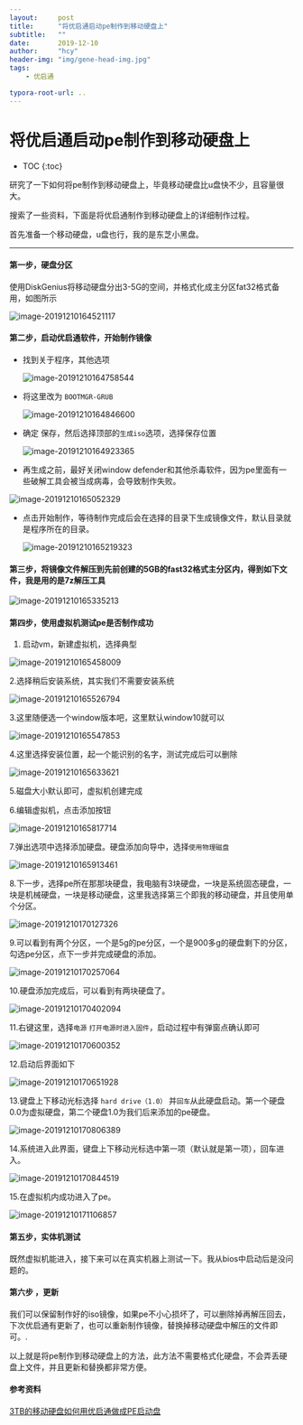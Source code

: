 ```yaml
---
layout:     post
title:      "将优启通启动pe制作到移动硬盘上"
subtitle:   ""
date:       2019-12-10
author:     "hcy"
header-img: "img/gene-head-img.jpg"
tags:
    - 优启通

typora-root-url: ..
---
```


# 将优启通启动pe制作到移动硬盘上



* TOC
{:toc}



研究了一下如何将pe制作到移动硬盘上，毕竟移动硬盘比u盘快不少，且容量很大。

搜索了一些资料，下面是将优启通制作到移动硬盘上的详细制作过程。

首先准备一个移动硬盘，u盘也行，我的是东芝小黑盘。



***


#### 第一步，硬盘分区

​    使用DiskGenius将移动硬盘分出3-5G的空间，并格式化成主分区fat32格式备用，如图所示

![image-20191210164521117](/img/in/2019-12-10-%e5%b0%86%e4%bc%98%e5%90%af%e9%80%9a%e5%90%af%e5%8a%a8pe%e5%88%b6%e4%bd%9c%e5%88%b0%e7%a7%bb%e5%8a%a8%e7%a1%ac%e7%9b%98%e4%b8%8a/image-20191210164521117.png)

#### 第二步，启动优启通软件，开始制作镜像

- 找到关于程序，其他选项

  ![image-20191210164758544](/img/in/2019-12-10-%e5%b0%86%e4%bc%98%e5%90%af%e9%80%9a%e5%90%af%e5%8a%a8pe%e5%88%b6%e4%bd%9c%e5%88%b0%e7%a7%bb%e5%8a%a8%e7%a1%ac%e7%9b%98%e4%b8%8a/image-20191210164758544.png)

  

- 将这里改为 `BOOTMGR-GRUB`

   ![image-20191210164846600](/img/in/2019-12-10-%e5%b0%86%e4%bc%98%e5%90%af%e9%80%9a%e5%90%af%e5%8a%a8pe%e5%88%b6%e4%bd%9c%e5%88%b0%e7%a7%bb%e5%8a%a8%e7%a1%ac%e7%9b%98%e4%b8%8a/image-20191210164846600.png)



- 确定 保存，然后选择顶部的`生成iso`选项，选择保存位置

  ![image-20191210164923365](/img/in/2019-12-10-%e5%b0%86%e4%bc%98%e5%90%af%e9%80%9a%e5%90%af%e5%8a%a8pe%e5%88%b6%e4%bd%9c%e5%88%b0%e7%a7%bb%e5%8a%a8%e7%a1%ac%e7%9b%98%e4%b8%8a/image-20191210164923365.png)

- 再生成之前，最好关闭window defender和其他杀毒软件，因为pe里面有一些破解工具会被当成病毒，会导致制作失败。

![image-20191210165052329](/img/in/2019-12-10-%e5%b0%86%e4%bc%98%e5%90%af%e9%80%9a%e5%90%af%e5%8a%a8pe%e5%88%b6%e4%bd%9c%e5%88%b0%e7%a7%bb%e5%8a%a8%e7%a1%ac%e7%9b%98%e4%b8%8a/image-20191210165052329.png)





- 点击开始制作，等待制作完成后会在选择的目录下生成镜像文件，默认目录就是程序所在的目录。

  ![image-20191210165219323](/img/in/2019-12-10-%e5%b0%86%e4%bc%98%e5%90%af%e9%80%9a%e5%90%af%e5%8a%a8pe%e5%88%b6%e4%bd%9c%e5%88%b0%e7%a7%bb%e5%8a%a8%e7%a1%ac%e7%9b%98%e4%b8%8a/image-20191210165219323.png)



#### 第三步，将镜像文件解压到先前创建的5GB的fast32格式主分区内，得到如下文件，我是用的是7z解压工具

![image-20191210165335213](/img/in/2019-12-10-%e5%b0%86%e4%bc%98%e5%90%af%e9%80%9a%e5%90%af%e5%8a%a8pe%e5%88%b6%e4%bd%9c%e5%88%b0%e7%a7%bb%e5%8a%a8%e7%a1%ac%e7%9b%98%e4%b8%8a/image-20191210165335213.png)



#### 第四步，使用虚拟机测试pe是否制作成功



1.	启动vm，新建虚拟机，选择典型

   ![image-20191210165458009](/img/in/2019-12-10-%e5%b0%86%e4%bc%98%e5%90%af%e9%80%9a%e5%90%af%e5%8a%a8pe%e5%88%b6%e4%bd%9c%e5%88%b0%e7%a7%bb%e5%8a%a8%e7%a1%ac%e7%9b%98%e4%b8%8a/image-20191210165458009.png)

   2.选择稍后安装系统，其实我们不需要安装系统

![image-20191210165526794](/img/in/2019-12-10-%e5%b0%86%e4%bc%98%e5%90%af%e9%80%9a%e5%90%af%e5%8a%a8pe%e5%88%b6%e4%bd%9c%e5%88%b0%e7%a7%bb%e5%8a%a8%e7%a1%ac%e7%9b%98%e4%b8%8a/image-20191210165526794.png)







3.这里随便选一个window版本吧，这里默认window10就可以

![image-20191210165547853](/img/in/2019-12-10-%e5%b0%86%e4%bc%98%e5%90%af%e9%80%9a%e5%90%af%e5%8a%a8pe%e5%88%b6%e4%bd%9c%e5%88%b0%e7%a7%bb%e5%8a%a8%e7%a1%ac%e7%9b%98%e4%b8%8a/image-20191210165547853.png)



4.这里选择安装位置，起一个能识别的名字，测试完成后可以删除

![image-20191210165633621](/img/in/2019-12-10-%e5%b0%86%e4%bc%98%e5%90%af%e9%80%9a%e5%90%af%e5%8a%a8pe%e5%88%b6%e4%bd%9c%e5%88%b0%e7%a7%bb%e5%8a%a8%e7%a1%ac%e7%9b%98%e4%b8%8a/image-20191210165633621.png)



5.磁盘大小默认即可，虚拟机创建完成





6.编辑虚拟机，点击添加按钮

![image-20191210165817714](/img/in/2019-12-10-%e5%b0%86%e4%bc%98%e5%90%af%e9%80%9a%e5%90%af%e5%8a%a8pe%e5%88%b6%e4%bd%9c%e5%88%b0%e7%a7%bb%e5%8a%a8%e7%a1%ac%e7%9b%98%e4%b8%8a/image-20191210165817714.png)



7.弹出选项中选择添加硬盘。硬盘添加向导中，选择`使用物理磁盘`

![image-20191210165913461](/img/in/2019-12-10-%e5%b0%86%e4%bc%98%e5%90%af%e9%80%9a%e5%90%af%e5%8a%a8pe%e5%88%b6%e4%bd%9c%e5%88%b0%e7%a7%bb%e5%8a%a8%e7%a1%ac%e7%9b%98%e4%b8%8a/image-20191210165913461.png)

8.下一步，选择pe所在那那块硬盘，我电脑有3块硬盘，一块是系统固态硬盘，一块是机械硬盘，一块是移动硬盘，这里我选择第三个即我的移动硬盘，并且使用单个分区。

![image-20191210170127326](/img/in/2019-12-10-%e5%b0%86%e4%bc%98%e5%90%af%e9%80%9a%e5%90%af%e5%8a%a8pe%e5%88%b6%e4%bd%9c%e5%88%b0%e7%a7%bb%e5%8a%a8%e7%a1%ac%e7%9b%98%e4%b8%8a/image-20191210170127326.png)

9.可以看到有两个分区，一个是5g的pe分区，一个是900多g的硬盘剩下的分区，勾选pe分区，点下一步并完成硬盘的添加。

![image-20191210170257064](/img/in/2019-12-10-%e5%b0%86%e4%bc%98%e5%90%af%e9%80%9a%e5%90%af%e5%8a%a8pe%e5%88%b6%e4%bd%9c%e5%88%b0%e7%a7%bb%e5%8a%a8%e7%a1%ac%e7%9b%98%e4%b8%8a/image-20191210170257064.png)

10.硬盘添加完成后，可以看到有两块硬盘了。

![image-20191210170402094](/img/in/2019-12-10-%e5%b0%86%e4%bc%98%e5%90%af%e9%80%9a%e5%90%af%e5%8a%a8pe%e5%88%b6%e4%bd%9c%e5%88%b0%e7%a7%bb%e5%8a%a8%e7%a1%ac%e7%9b%98%e4%b8%8a/image-20191210170402094.png)



11.右键这里，选择`电源` `打开电源时进入固件`，启动过程中有弹窗点确认即可

![image-20191210170600352](/img/in/2019-12-10-%e5%b0%86%e4%bc%98%e5%90%af%e9%80%9a%e5%90%af%e5%8a%a8pe%e5%88%b6%e4%bd%9c%e5%88%b0%e7%a7%bb%e5%8a%a8%e7%a1%ac%e7%9b%98%e4%b8%8a/image-20191210170600352.png)



12.启动后界面如下

![image-20191210170651928](/img/in/2019-12-10-%e5%b0%86%e4%bc%98%e5%90%af%e9%80%9a%e5%90%af%e5%8a%a8pe%e5%88%b6%e4%bd%9c%e5%88%b0%e7%a7%bb%e5%8a%a8%e7%a1%ac%e7%9b%98%e4%b8%8a/image-20191210170651928.png)

13.键盘上下移动光标选择 `hard drive（1.0）` 并`回车`从此硬盘启动。第一个硬盘0.0为虚拟硬盘，第二个硬盘1.0为我们后来添加的pe硬盘。

![image-20191210170806389](/img/in/2019-12-10-%e5%b0%86%e4%bc%98%e5%90%af%e9%80%9a%e5%90%af%e5%8a%a8pe%e5%88%b6%e4%bd%9c%e5%88%b0%e7%a7%bb%e5%8a%a8%e7%a1%ac%e7%9b%98%e4%b8%8a/image-20191210170806389.png)





14.系统进入此界面，键盘上下移动光标选中第一项（默认就是第一项），回车进入。

![image-20191210170844519](/img/in/2019-12-10-%e5%b0%86%e4%bc%98%e5%90%af%e9%80%9a%e5%90%af%e5%8a%a8pe%e5%88%b6%e4%bd%9c%e5%88%b0%e7%a7%bb%e5%8a%a8%e7%a1%ac%e7%9b%98%e4%b8%8a/image-20191210170844519.png)



15.在虚拟机内成功进入了pe。

![image-20191210171106857](/img/in/2019-12-10-%e5%b0%86%e4%bc%98%e5%90%af%e9%80%9a%e5%90%af%e5%8a%a8pe%e5%88%b6%e4%bd%9c%e5%88%b0%e7%a7%bb%e5%8a%a8%e7%a1%ac%e7%9b%98%e4%b8%8a/image-20191210171106857.png)



#### 第五步，实体机测试

既然虚拟机能进入，接下来可以在真实机器上测试一下。我从bios中启动后是没问题的。



#### 第六步 ，更新

我们可以保留制作好的iso镜像，如果pe不小心损坏了，可以删除掉再解压回去，下次优启通有更新了，也可以重新制作镜像，替换掉移动硬盘中解压的文件即可。.



以上就是将pe制作到移动硬盘上的方法，此方法不需要格式化硬盘，不会弄丢硬盘上文件，并且更新和替换都非常方便。



#### 参考资料

[3TB的移动硬盘如何用优启通做成PE启动盘](https://www.itsk.com/thread-396932-1-1.html)










